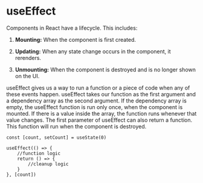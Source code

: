 # useEffect
Components in React have a lifecycle. This includes:
1. **Mounting:**
   When the component is first created.

2. **Updating:**
   When any state change occurs in the component, it rerenders.
3. **Unmounting:**
   When the component is destroyed and is no longer shown on the UI.

useEffect gives us a way to run a function or a piece of code when any of these events happen.
useEffect takes our function as the first argument and a dependency array as the second argument. If the dependency array is empty, the useEffect function is run only once, when the component is mounted. If there is a value inside the array, the function runs whenever that value changes. The first parameter of useEffect can also return a function. This function will run when the component is destroyed.
```
const [count, setCount] = useState(0)

useEffect(() => {
    //function logic
    return () => {
        //cleanup logic
    }
}, [count])